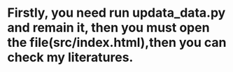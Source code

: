 # Firstly, you need run updata_data.py and remain it, then you must open the file(src/index.html),then you can check my literatures. 
